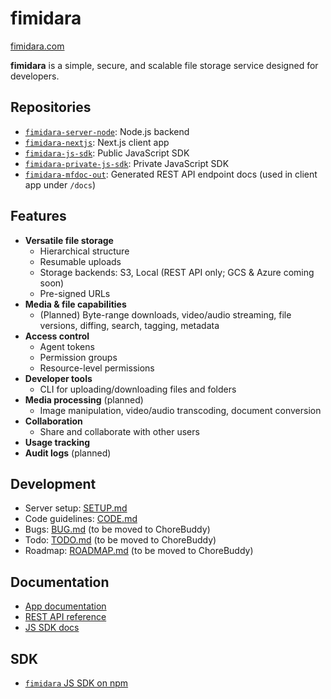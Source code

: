 # fimidara

[fimidara.com](https://fimidara.com)

**fimidara** is a simple, secure, and scalable file storage service designed for developers.

## Repositories

- [`fimidara-server-node`](https://github.com/softkave/fimidara/fimidara-server-node): Node.js backend
- [`fimidara-nextjs`](https://github.com/softkave/fimidara/fimidara-nextjs): Next.js client app
- [`fimidara-js-sdk`](https://github.com/softkave/fimidara/fimidara-js-sdk): Public JavaScript SDK
- [`fimidara-private-js-sdk`](https://github.com/softkave/fimidara/fimidara-private-js-sdk): Private JavaScript SDK
- [`fimidara-mfdoc-out`](https://github.com/softkave/fimidara/fimidara-mfdoc-out): Generated REST API endpoint docs (used in client app under `/docs`)

## Features

- **Versatile file storage**
  - Hierarchical structure
  - Resumable uploads
  - Storage backends: S3, Local (REST API only; GCS & Azure coming soon)
  - Pre-signed URLs
- **Media & file capabilities**
  - (Planned) Byte-range downloads, video/audio streaming, file versions, diffing, search, tagging, metadata
- **Access control**
  - Agent tokens
  - Permission groups
  - Resource-level permissions
- **Developer tools**
  - CLI for uploading/downloading files and folders
- **Media processing** (planned)
  - Image manipulation, video/audio transcoding, document conversion
- **Collaboration**
  - Share and collaborate with other users
- **Usage tracking**
- **Audit logs** (planned)

## Development

- Server setup: [SETUP.md](fimidara-server-node/notes/SETUP.md)
- Code guidelines: [CODE.md](fimidara-server-node/notes/CODE.md)
- Bugs: [BUG.md](fimidara-server-node/notes/BUG.md) (to be moved to ChoreBuddy)
- Todo: [TODO.md](fimidara-server-node/notes/TODO.md) (to be moved to ChoreBuddy)
- Roadmap: [ROADMAP.md](fimidara-server-node/notes/ROADMAP.md) (to be moved to ChoreBuddy)

## Documentation

- [App documentation](https://www.fimidara.com/docs/fimidara/introduction)
- [REST API reference](https://www.fimidara.com/docs/fimidara-rest-api/v1/overview)
- [JS SDK docs](fimidara-js-sdk/docs_markdown/README.md)

## SDK

- [`fimidara` JS SDK on npm](https://www.npmjs.com/package/fimidara)
